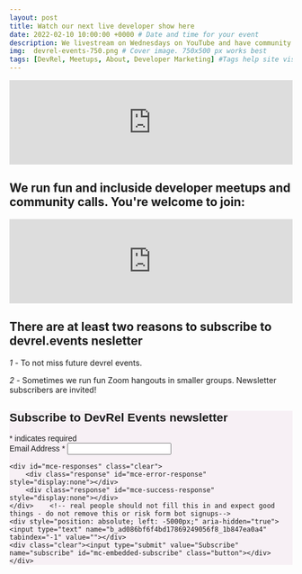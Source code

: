 ```yaml
---
layout: post
title: Watch our next live developer show here
date: 2022-02-10 10:00:00 +0000 # Date and time for your event
description: We livestream on Wednesdays on YouTube and have community calls on Fridays on Discord # Post description
img:  devrel-events-750.png # Cover image. 750x500 px works best 
tags: [DevRel, Meetups, About, Developer Marketing] #Tags help site visitors find events. Add an own tag i.e. DevrelFolks and a city, if you feel like it 
---
```


<!-- https://i.ytimg.com/vi/71NxL0XV2J4/maxresdefault.jpg
http://img.youtube.com/vi/<YouTube_Video_ID_HERE>/mqdefault.jpg  -->

<div class="embed-youtube">
<iframe width="100%" height="auto" src="https://www.youtube.com/embed/rDCdyfHY0GM" frameborder="0" allow="accelerometer; autoplay; encrypted-media; gyroscope; picture-in-picture" allowfullscreen></iframe>
</div>

## We run fun and incluside developer meetups and community calls. You're welcome to join: 

<div class="embed-youtube">
<iframe src="https://calendar.google.com/calendar/embed?height=600&amp;wkst=2&amp;bgcolor=%23f7f0f5&amp;src=aTZjNTNtZWhlZ2U0MGRqZmJjM3E0aGZjYm9AZ3JvdXAuY2FsZW5kYXIuZ29vZ2xlLmNvbQ&amp;color=%232a4743&amp;showPrint=0&amp;showTz=1&amp;showCalendars=0&amp;showTitle=0" style="border-width:0" width="100%" height="auto" frameborder="0" scrolling="no"></iframe>
</div>



## There are at least two reasons to subscribe to devrel.events nesletter

*1* - To not miss future devrel events.

*2* - Sometimes we run fun Zoom hangouts in smaller groups. Newsletter subscribers are invited! 


<!-- Begin Mailchimp Signup Form -->
<link href="//cdn-images.mailchimp.com/embedcode/classic-10_7.css" rel="stylesheet" type="text/css">
<style type="text/css">
	#mc_embed_signup{background:#f7f0f5; clear:left; font:14px Helvetica,Arial,sans-serif; }
	/* Add your own Mailchimp form style overrides in your site stylesheet or in this style block.
	   We recommend moving this block and the preceding CSS link to the HEAD of your HTML file. */
</style>
<div id="mc_embed_signup">
<form action="https://events.us4.list-manage.com/subscribe/post?u=ad086bf6f4bd17869249056f8&amp;id=1b847ea0a4" method="post" id="mc-embedded-subscribe-form" name="mc-embedded-subscribe-form" class="validate" target="_blank" novalidate>
    <div id="mc_embed_signup_scroll">
	<h2>Subscribe to DevRel Events newsletter</h2>
<div class="indicates-required"><span class="asterisk">*</span> indicates required</div>
<div class="mc-field-group">
	<label for="mce-EMAIL">Email Address  <span class="asterisk">*</span>
</label>
	<input type="email" value="" name="EMAIL" class="required email" id="mce-EMAIL">
</div>

	<div id="mce-responses" class="clear">
		<div class="response" id="mce-error-response" style="display:none"></div>
		<div class="response" id="mce-success-response" style="display:none"></div>
	</div>    <!-- real people should not fill this in and expect good things - do not remove this or risk form bot signups-->
    <div style="position: absolute; left: -5000px;" aria-hidden="true"><input type="text" name="b_ad086bf6f4bd17869249056f8_1b847ea0a4" tabindex="-1" value=""></div>
    <div class="clear"><input type="submit" value="Subscribe" name="subscribe" id="mc-embedded-subscribe" class="button"></div>
    </div>
</form>
</div>

<!--End mc_embed_signup-->

<!-- Twitter universal website tag code -->
<script>
!function(e,t,n,s,u,a){e.twq||(s=e.twq=function(){s.exe?s.exe.apply(s,arguments):s.queue.push(arguments);
},s.version='1.1',s.queue=[],u=t.createElement(n),u.async=!0,u.src='//static.ads-twitter.com/uwt.js',
a=t.getElementsByTagName(n)[0],a.parentNode.insertBefore(u,a))}(window,document,'script');
// Insert Twitter Pixel ID and Standard Event data below
twq('init','o43z8');
twq('track','PageView');
</script>
<!-- End Twitter universal website tag code -->
